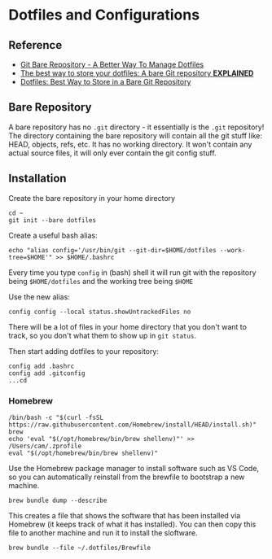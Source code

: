 # Dotfiles and Configurations

## Reference
* [Git Bare Repository - A Better Way To Manage Dotfiles](https://www.youtube.com/watch?v=tBoLDpTWVOM)
* [The best way to store your dotfiles: A bare Git repository **EXPLAINED**](https://www.ackama.com/what-we-think/the-best-way-to-store-your-dotfiles-a-bare-git-repository-explained/)
* [Dotfiles: Best Way to Store in a Bare Git Repository](https://www.atlassian.com/git/tutorials/dotfiles)


## Bare Repository
A bare repository has no `.git` directory - it essentially is the `.git` repository! 
The directory containing the bare repository will contain all the git stuff like: HEAD, objects, refs, etc.
It has no working directory. It won't contain any actual source files, it will only ever contain the git config stuff.


## Installation
Create the bare repository in your home directory
```Shell
cd ~
git init --bare dotfiles
```

Create a useful bash alias:
```Shell
echo "alias config='/usr/bin/git --git-dir=$HOME/dotfiles --work-tree=$HOME'" >> $HOME/.bashrc
```
Every time you type `config` in (bash) shell it will run git with the repository being `$HOME/dotfiles` and the working tree being `$HOME`

Use the new alias:
```Shell
config config --local status.showUntrackedFiles no
```
There will be a lot of files in your home directory that you don't want to track, so you don't what them to show up in `git status`.

Then start adding dotfiles to your repository:
```Shell
config add .bashrc
config add .gitconfig
...cd
```

### Homebrew
```Shell
/bin/bash -c "$(curl -fsSL https://raw.githubusercontent.com/Homebrew/install/HEAD/install.sh)"
brew
echo 'eval "$(/opt/homebrew/bin/brew shellenv)"' >> /Users/cam/.zprofile
eval "$(/opt/homebrew/bin/brew shellenv)"
```

Use the Homebrew package manager to install software such as VS Code, so you can automatically reinstall from the brewfile to bootstrap a new machine.

`brew bundle dump --describe`

This creates a file that shows the software that has been installed via Homebrew (it keeps track of what it has installed).
You can then copy this file to another machine and run it to install the sloftware.

`brew bundle --file ~/.dotfiles/Brewfile`